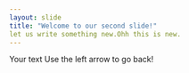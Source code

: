```yaml
---
layout: slide
title: "Welcome to our second slide!"
let us write something new.Ohh this is new.
---
```

Your text
Use the left arrow to go back!
